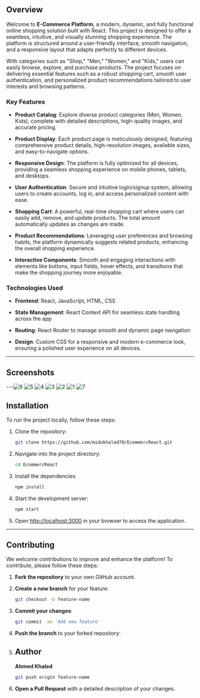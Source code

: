 

##  Overview

Welcome to **E-Commerce Platform**, a modern, dynamic, and fully functional online shopping solution built with React. This project is designed to offer a seamless, intuitive, and visually stunning shopping experience. The platform is structured around a user-friendly interface, smooth navigation, and a responsive layout that adapts perfectly to different devices.

With categories such as "Shop," "Men," "Women," and "Kids," users can easily browse, explore, and purchase products. The project focuses on delivering essential features such as a robust shopping cart, smooth user authentication, and personalized product recommendations tailored to user interests and browsing patterns.

### Key Features

- **Product Catalog**: Explore diverse product categories (Men, Women, Kids), complete with detailed descriptions, high-quality images, and accurate pricing.
  
- **Product Display**: Each product page is meticulously designed, featuring comprehensive product details, high-resolution images, available sizes, and easy-to-navigate options.
  
- **Responsive Design**: The platform is fully optimized for all devices, providing a seamless shopping experience on mobile phones, tablets, and desktops.
  
- **User Authentication**: Secure and intuitive login/signup system, allowing users to create accounts, log in, and access personalized content with ease.
  
- **Shopping Cart**: A powerful, real-time shopping cart where users can easily add, remove, and update products. The total amount automatically updates as changes are made.
  
- **Product Recommendations**: Leveraging user preferences and browsing habits, the platform dynamically suggests related products, enhancing the overall shopping experience.
  
- **Interactive Components**: Smooth and engaging interactions with elements like buttons, input fields, hover effects, and transitions that make the shopping journey more enjoyable.

### Technologies Used

- **Frontend**: React, JavaScript, HTML, CSS
  
- **State Management**: React Context API for seamless state handling across the app
  
- **Routing**: React Router to manage smooth and dynamic page navigation
  
- **Design**: Custom CSS for a responsive and modern e-commerce look, ensuring a polished user experience on all devices.

---
## Screenshots
---![6](https://github.com/user-attachments/assets/ff764761-c4ba-4485-9b96-1648144ccd9b)
![5](https://github.com/user-attachments/assets/4aab61db-2e6d-4798-ab40-fd4981c889b5)
![4](https://github.com/user-attachments/assets/0f514d5c-d955-4de7-a7a3-0f78ef28b211)
![3](https://github.com/user-attachments/assets/bbd25274-4332-45d6-9c9c-bb14c2f37a51)
![2](https://github.com/user-attachments/assets/856ba7bd-0ea8-40a4-8850-70067457c8ed)
![1](https://github.com/user-attachments/assets/395e177c-884f-4cd6-9851-ffd61808f713)
![7](https://github.com/user-attachments/assets/3b5cfd82-0cfc-4ac0-a6f7-cbd63ab66feb)

## Installation

To run the project locally, follow these steps:

1. Clone the repository:

    ```bash
    git clone https://github.com/midokhaled70/EcommercReact.git
    ```

2. Navigate into the project directory:

    ```bash
    cd EcommercReact
    ```

3. Install the dependencies:

    ```bash
    npm install
    ```

4. Start the development server:

    ```bash
    npm start
    ```

5. Open [http://localhost:3000](http://localhost:3000) in your browser to access the application.

---

## Contributing

We welcome contributions to improve and enhance the platform! To contribute, please follow these steps:

1. **Fork the repository** to your own GitHub account.
2. **Create a new branch** for your feature:

    ```bash
    git checkout -b feature-name
    ```

3. **Commit your changes**:

    ```bash
    git commit -am 'Add new feature'
    ```

4. **Push the branch** to your forked repository:

5. ## **Author**
   **Ahmed Khaled**

    ```bash
    git push origin feature-name
    ```

7. **Open a Pull Request** with a detailed description of your changes.

